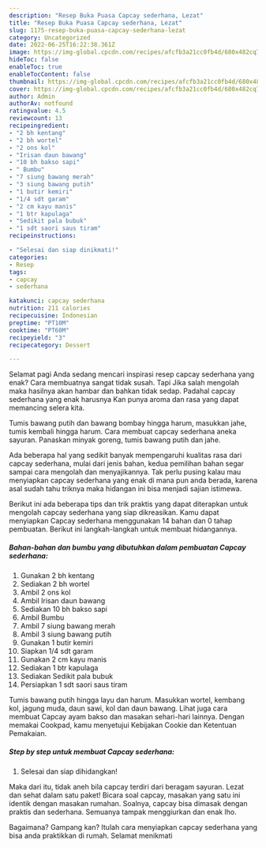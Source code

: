 ```yaml
---
description: "Resep Buka Puasa Capcay sederhana, Lezat"
title: "Resep Buka Puasa Capcay sederhana, Lezat"
slug: 1175-resep-buka-puasa-capcay-sederhana-lezat
category: Uncategorized
date: 2022-06-25T16:22:38.361Z
image: https://img-global.cpcdn.com/recipes/afcfb3a21cc0fb4d/680x482cq70/capcay-sederhana-foto-resep-utama.jpg
hideToc: false
enableToc: true
enableTocContent: false
thumbnail: https://img-global.cpcdn.com/recipes/afcfb3a21cc0fb4d/680x482cq70/capcay-sederhana-foto-resep-utama.jpg
cover: https://img-global.cpcdn.com/recipes/afcfb3a21cc0fb4d/680x482cq70/capcay-sederhana-foto-resep-utama.jpg
author: Admin
authorAv: notfound
ratingvalue: 4.5
reviewcount: 13
recipeingredient:
- "2 bh kentang"
- "2 bh wortel"
- "2 ons kol"
- "Irisan daun bawang"
- "10 bh bakso sapi"
- " Bumbu"
- "7 siung bawang merah"
- "3 siung bawang putih"
- "1 butir kemiri"
- "1/4 sdt garam"
- "2 cm kayu manis"
- "1 btr kapulaga"
- "Sedikit pala bubuk"
- "1 sdt saori saus tiram"
recipeinstructions:

- "Selesai dan siap dinikmati!"
categories:
- Resep
tags:
- capcay
- sederhana

katakunci: capcay sederhana 
nutrition: 211 calories
recipecuisine: Indonesian
preptime: "PT10M"
cooktime: "PT60M"
recipeyield: "3"
recipecategory: Dessert

---
```



Selamat pagi Anda sedang mencari inspirasi resep capcay sederhana yang enak? Cara membuatnya sangat tidak susah. Tapi Jika salah mengolah maka hasilnya akan hambar dan bahkan tidak sedap. Padahal capcay sederhana yang enak harusnya Kan punya aroma dan rasa yang dapat memancing selera kita.


Tumis bawang putih dan bawang bombay hingga harum, masukkan jahe, tumis kembali hingga harum. Cara membuat capcay sederhana aneka sayuran. Panaskan minyak goreng, tumis bawang putih dan jahe.

Ada beberapa hal yang sedikit banyak mempengaruhi kualitas rasa dari capcay sederhana, mulai dari jenis bahan, kedua pemilihan bahan segar sampai cara mengolah dan menyajikannya. Tak perlu pusing kalau mau menyiapkan capcay sederhana yang enak di mana pun anda berada, karena asal sudah tahu triknya maka hidangan ini bisa menjadi sajian istimewa.


Berikut ini ada beberapa tips dan trik praktis yang dapat diterapkan untuk mengolah capcay sederhana yang siap dikreasikan. Kamu dapat menyiapkan Capcay sederhana menggunakan 14 bahan dan 0 tahap pembuatan. Berikut ini langkah-langkah untuk membuat hidangannya.

<!--inarticleads1-->

##### Bahan-bahan dan bumbu yang dibutuhkan dalam pembuatan Capcay sederhana:

1. Gunakan 2 bh kentang
1. Sediakan 2 bh wortel
1. Ambil 2 ons kol
1. Ambil Irisan daun bawang
1. Sediakan 10 bh bakso sapi
1. Ambil  Bumbu
1. Ambil 7 siung bawang merah
1. Ambil 3 siung bawang putih
1. Gunakan 1 butir kemiri
1. Siapkan 1/4 sdt garam
1. Gunakan 2 cm kayu manis
1. Sediakan 1 btr kapulaga
1. Sediakan Sedikit pala bubuk
1. Persiapkan 1 sdt saori saus tiram


Tumis bawang putih hingga layu dan harum. Masukkan wortel, kembang kol, jagung muda, daun sawi, kol dan daun bawang. Lihat juga cara membuat Capcay ayam bakso dan masakan sehari-hari lainnya. Dengan memakai Cookpad, kamu menyetujui Kebijakan Cookie dan Ketentuan Pemakaian. 

<!--inarticleads2-->

##### Step by step untuk membuat Capcay sederhana:


1. Selesai dan siap dihidangkan!

Maka dari itu, tidak aneh bila capcay terdiri dari beragam sayuran. Lezat dan sehat dalam satu paket! Bicara soal capcay, masakan yang satu ini identik dengan masakan rumahan. Soalnya, capcay bisa dimasak dengan praktis dan sederhana. Semuanya tampak menggiurkan dan enak lho. 

Bagaimana? Gampang kan? Itulah cara menyiapkan capcay sederhana yang bisa anda praktikkan di rumah. Selamat menikmati
